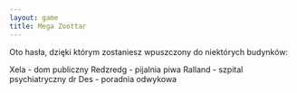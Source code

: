 ```yaml
---
layout: game
title: Mega Zoottar
---
```


Oto hasła, dzięki którym zostaniesz wpuszczony do niektórych 
budynków:

Xela 	- dom publiczny
Redzredg	- pijalnia piwa
Ralland 	- szpital psychiatryczny
dr Des 	- poradnia odwykowa
